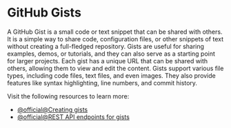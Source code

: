 # GitHub Gists

A GitHub Gist is a small code or text snippet that can be shared with others. It is a simple way to share code, configuration files, or other snippets of text without creating a full-fledged repository. Gists are useful for sharing examples, demos, or tutorials, and they can also serve as a starting point for larger projects. Each gist has a unique URL that can be shared with others, allowing them to view and edit the content. Gists support various file types, including code files, text files, and even images. They also provide features like syntax highlighting, line numbers, and commit history.

Visit the following resources to learn more:

- [@official@Creating gists](https://docs.github.com/en/get-started/writing-on-github/editing-and-sharing-content-with-gists/creating-gists)
- [@official@REST API endpoints for gists](https://docs.github.com/en/rest/gists/gists?apiVersion=2022-11-28)